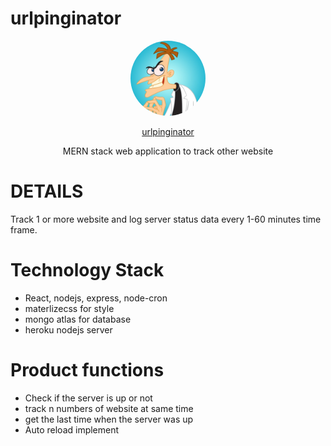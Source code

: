 # urlpinginator

<p align="center" ><img style="border-radius:50%" width="120px" src="./images/dr2.jpeg" /></p>
<p align="center"><a href="https://urlpinginator.herokuapp.com/">urlpinginator</a></p>

<p align="center">MERN stack web application to track other website</p>

# DETAILS
Track 1 or more website and log server status data every 1-60 minutes time frame.

# Technology Stack
<ul>
  <li>React, nodejs, express, node-cron</li> 
  <li>materlizecss for style</li>
  <li>mongo atlas for database</li>
  <li>heroku nodejs server</li>
</ul>

# Product functions
<ul>
    <li>Check if the server is up or not</li>
    <li>track n numbers of website at same time</li>
    <li>get the last time when the server was up</li>
    <li>Auto reload implement </li>
</ul>
